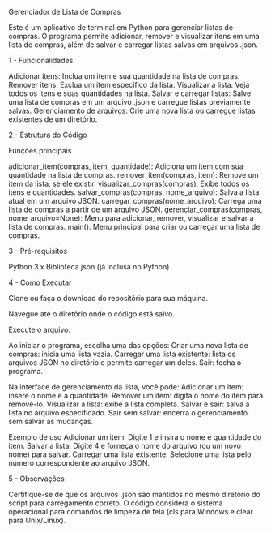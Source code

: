 Gerenciador de Lista de Compras

Este é um aplicativo de terminal em Python para gerenciar listas de compras. O programa permite adicionar, remover e visualizar itens em uma lista de compras, além de salvar e carregar listas salvas em arquivos .json.

1 - Funcionalidades

Adicionar itens: Inclua um item e sua quantidade na lista de compras.
Remover itens: Exclua um item específico da lista.
Visualizar a lista: Veja todos os itens e suas quantidades na lista.
Salvar e carregar listas: Salve uma lista de compras em um arquivo .json e carregue listas previamente salvas.
Gerenciamento de arquivos: Crie uma nova lista ou carregue listas existentes de um diretório.

2 - Estrutura do Código

Funções principais

adicionar_item(compras, item, quantidade): Adiciona um item com sua quantidade na lista de compras.
remover_item(compras, item): Remove um item da lista, se ele existir.
visualizar_compras(compras): Exibe todos os itens e quantidades.
salvar_compras(compras, nome_arquivo): Salva a lista atual em um arquivo JSON.
carregar_compras(nome_arquivo): Carrega uma lista de compras a partir de um arquivo JSON.
gerenciar_compras(compras, nome_arquivo=None): Menu para adicionar, remover, visualizar e salvar a lista de compras.
main(): Menu principal para criar ou carregar uma lista de compras.

3 - Pré-requisitos

Python 3.x
Biblioteca json (já inclusa no Python)

4 - Como Executar

Clone ou faça o download do repositório para sua máquina.

Navegue até o diretório onde o código está salvo.

Execute o arquivo:

Ao iniciar o programa, escolha uma das opções:
Criar uma nova lista de compras: inicia uma lista vazia.
Carregar uma lista existente: lista os arquivos JSON no diretório e permite carregar um deles.
Sair: fecha o programa.

Na interface de gerenciamento da lista, você pode:
Adicionar um item: insere o nome e a quantidade.
Remover um item: digita o nome do item para removê-lo.
Visualizar a lista: exibe a lista completa.
Salvar e sair: salva a lista no arquivo especificado.
Sair sem salvar: encerra o gerenciamento sem salvar as mudanças.

Exemplo de uso
Adicionar um item: Digite 1 e insira o nome e quantidade do item.
Salvar a lista: Digite 4 e forneça o nome do arquivo (ou um novo nome) para salvar.
Carregar uma lista existente: Selecione uma lista pelo número correspondente ao arquivo JSON.

5 - Observações

Certifique-se de que os arquivos .json são mantidos no mesmo diretório do script para carregamento correto. O código considera o sistema operacional para comandos de limpeza de tela (cls para Windows e clear para Unix/Linux).
